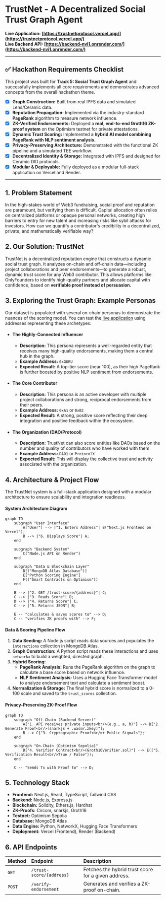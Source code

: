 # TrustNet - A Decentralized Social Trust Graph Agent

**Live Application:** **[https://trustnetprotocol.vercel.app/](https://trustnetprotocol.vercel.app/)**
<br>
**Live Backend API:** **[https://backend-nvi1.onrender.com/](https://backend-nvi1.onrender.com/)**

---

## ✅ Hackathon Requirements Checklist

This project was built for **Track 5: Social Trust Graph Agent** and successfully implements all core requirements and demonstrates advanced concepts from the overall hackathon theme.

- [x] **Graph Construction:** Built from real IPFS data and simulated Lens/Ceramic data.
- [x] **Reputation Propagation:** Implemented via the industry-standard **PageRank** algorithm to measure network influence.
- [x] **ZK-Verified Endorsements:** Deployed a **real, end-to-end Groth16 ZK-proof system** on the Optimism testnet for private attestations.
- [x] **Dynamic Trust Scoring:** Implemented a **hybrid AI model combining PageRank with NLP sentiment analysis**.
- [x] **Privacy-Preserving Architecture:** Demonstrated with the functional ZK pipeline and a simulated TEE workflow.
- [x] **Decentralized Identity & Storage:** Integrated with IPFS and designed for Ceramic DID protocols.
- [x] **Modular & Deployable:** Fully deployed as a modular full-stack application on Vercel and Render.

---

## 1. Problem Statement

In the high-stakes world of Web3 fundraising, social proof and reputation are paramount, but verifying them is difficult. Capital allocation often relies on centralized platforms or opaque personal networks, creating high barriers to entry for new talent and increasing risks like sybil attacks for investors. How can we quantify a contributor's credibility in a decentralized, private, and mathematically verifiable way?

## 2. Our Solution: TrustNet

TrustNet is a decentralized reputation engine that constructs a dynamic social trust graph. It analyzes on-chain and off-chain data—including project collaborations and peer endorsements—to generate a robust, dynamic trust score for any Web3 contributor. This allows platforms like OnlyFounders to identify high-quality partners and allocate capital with confidence, based on **verifiable proof instead of persuasion.**

## 3. Exploring the Trust Graph: Example Personas

Our dataset is populated with several on-chain personas to demonstrate the nuances of the scoring model. You can test the [live application](https://trustnetprotocol.vercel.app/) using addresses representing these archetypes:

* #### The Highly-Connected Influencer
    * **Description:** This persona represents a well-regarded entity that receives many high-quality endorsements, making them a central hub in the graph.
    * **Example Address:** `0xGURU`
    * **Expected Result:** A top-tier score (near 100), as their high PageRank is further boosted by positive NLP sentiment from endorsements.

* #### The Core Contributor
    * **Description:** This persona is an active developer with multiple project collaborations and strong, reciprocal endorsements from their peers.
    * **Example Address:** `0xA1` or `0xB2`
    * **Expected Result:** A strong, positive score reflecting their deep integration and positive feedback within the ecosystem.

* #### The Organization (DAO/Protocol)
    * **Description:** TrustNet can also score entities like DAOs based on the number and quality of contributors who have worked with them.
    * **Example Address:** `DAO1` or `ProtocolX`
    * **Expected Result:** This will display the collective trust and activity associated with the organization.

## 4. Architecture & Project Flow

The TrustNet system is a full-stack application designed with a modular architecture to ensure scalability and integration readiness.

#### System Architecture Diagram

```mermaid
graph TD
    subgraph "User Interface"
        A["User"] --> |"1. Enters Address"| B("Next.js Frontend on Vercel");
        B --> |"6. Displays Score"| A;
    end

    subgraph "Backend System"
        C("Node.js API on Render")
    end

    subgraph "Data & Blockchain Layer"
        D[("MongoDB Atlas Database")]
        E["Python Scoring Engine"]
        F(("Smart Contracts on Optimism"))
    end

    B --> |"2. GET /trust-score/{address}"| C;
    C --> |"3. Reads Score"| D;
    D --> |"4. Returns Score"| C;
    C --> |"5. Returns JSON"| B;

    E -- "calculates & saves scores to" --> D;
    C -- "verifies ZK proofs with" --> F;
```

#### Data & Scoring Pipeline Flow
1.  **Data Seeding:** A Node.js script reads data sources and populates the `interactions` collection in MongoDB Atlas.
2.  **Graph Construction:** A Python script reads these interactions and uses `networkx` to build a weighted, directed graph.
3.  **Hybrid Scoring:**
    * **PageRank Analysis:** Runs the PageRank algorithm on the graph to calculate a base score based on network influence.
    * **NLP Sentiment Analysis:** Uses a Hugging Face Transformer model to analyze endorsement text and calculate a sentiment boost.
4.  **Normalization & Storage:** The final hybrid score is normalized to a 0-100 scale and saved to the `trust_scores` collection.

#### Privacy-Preserving ZK-Proof Flow
```mermaid
graph TD
    subgraph "Off-Chain (Backend Server)"
        A["1. API receives private inputs<br/>(e.g., a, b)"] --> B["2. Generate Proof<br/>(snarkjs + .wasm/.zkey)"];
        B --> C{"3. Cryptographic Proof<br/>+ Public Signals"};
    end

    subgraph "On-Chain (Optimism Sepolia)"
        D["4. Verifier Contract<br/>(Groth16Verifier.sol)"] --> E(("5. Verification Result<br/>True / False"));
    end

    C -- "Sends Tx with Proof to" --> D;
```

## 5. Technology Stack
-   **Frontend:** Next.js, React, TypeScript, Tailwind CSS
-   **Backend:** Node.js, Express.js
-   **Blockchain:** Solidity, Ethers.js, Hardhat
-   **ZK-Proofs:** Circom, snarkjs, Groth16
-   **Testnet:** Optimism Sepolia
-   **Database:** MongoDB Atlas
-   **Data Engine:** Python, NetworkX, Hugging Face Transformers
-   **Deployment:** Vercel (Frontend), Render (Backend)

## 6. API Endpoints

| Method | Endpoint                    | Description                                  |
| :--- | :-------------------------- | :------------------------------------------- |
| `GET`  | `/trust-score/{address}`    | Fetches the hybrid trust score for a given address. |
| `POST` | `/verify-endorsement`       | Generates and verifies a ZK-proof on-chain. |
